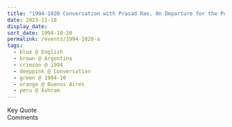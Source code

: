 ```yaml
---
title: "1994-1020 Conversation with Prasad Rao, On Departure for the Public Program, Entrance, Āśhram, Buenos Aires, Argentina"
date: 2023-11-18
display_date: 
sort_date: 1994-10-20
permalink: /events/1994-1020-a
tags:
  - blue @ English
  - brown @ Argentina
  - crimson @ 1994
  - deeppink @ Conversation
  - green @ 1994-10
  - orange @ Buenos Aires
  - peru @ Ashram
---
```


<wave-list>
  <list-title color="green" width="75">Key Quote</list-title>
  <list-item color="BlanchedAlmond"  width="200"></list-item>
  <list-item color="Lavender"></list-item>
  <list-item color="BlanchedAlmond"></list-item>
</wave-list>

<br>

<wave-list>
  <list-title color="green" width="75">Comments</list-title>
  <list-item color="BlanchedAlmond"  width="200"></list-item>
  <list-item color="Lavender"></list-item>
  <list-item color="BlanchedAlmond"></list-item>
</wave-list>